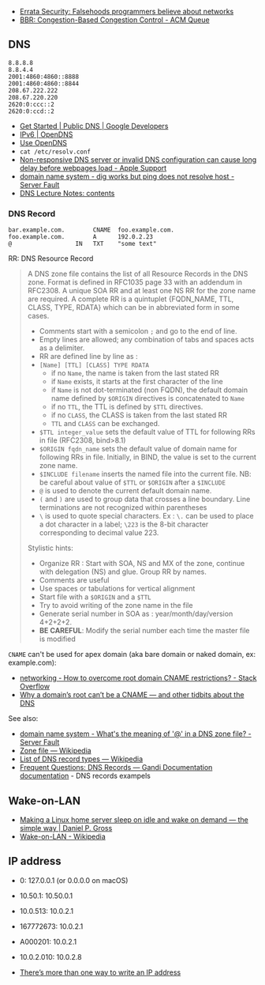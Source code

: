 - [Errata Security: Falsehoods programmers believe about networks](https://web.archive.org/web/20210411013500/https://blog.erratasec.com/2012/06/falsehoods-programmers-believe-about.html#.YHJSSHnS9qs)
- [BBR: Congestion-Based Congestion Control - ACM Queue](https://queue.acm.org/detail.cfm?id=3022184)

## DNS

```
8.8.8.8
8.8.4.4
2001:4860:4860::8888
2001:4860:4860::8844
208.67.222.222
208.67.220.220
2620:0:ccc::2
2620:0:ccd::2
```

- [Get Started  |  Public DNS  |  Google Developers](https://developers.google.com/speed/public-dns/docs/using#google_public_dns_ip_addresses)
- [IPv6 | OpenDNS](https://www.opendns.com/about/innovations/ipv6/)
- [Use OpenDNS](https://use.opendns.com/)
- `cat /etc/resolv.conf`
- [Non-responsive DNS server or invalid DNS configuration can cause long delay before webpages load - Apple Support](https://support.apple.com/en-au/HT203244)
- [domain name system - dig works but ping does not resolve host - Server Fault](https://serverfault.com/questions/813158/dig-works-but-ping-does-not-resolve-host)
- [DNS Lecture Notes: contents](http://www-inf.int-evry.fr/~hennequi/CoursDNS/NOTES-COURS_eng/)

### DNS Record

```dns-zone
bar.example.com.        CNAME  foo.example.com.
foo.example.com.        A      192.0.2.23
@                  IN   TXT    "some text"
```

RR:
	DNS Resource Record

> A DNS zone file contains the list of all Resource Records in the DNS zone. Format is defined in RFC1035 page 33 with an addendum in RFC2308. A unique SOA RR and at least one NS RR for the zone name are required. A complete RR is a quintuplet {FQDN_NAME, TTL, CLASS, TYPE, RDATA} which can be in abbreviated form in some cases.
>
> - Comments start with a semicolon `;` and go to the end of line.
> - Empty lines are allowed; any combination of tabs and spaces acts as a delimiter.
> - RR are defined line by line as :
> - `[Name] [TTL] [CLASS] TYPE RDATA`
> 	- if no `Name`, the name is taken from the last stated RR
> 	- if `Name` exists, it starts at the first character of the line
> 	- if `Name` is not dot-terminated (non FQDN), the default domain name defined by `$ORIGIN` directives is concatenated to `Name`
> 	- if no `TTL`, the TTL is defined by `$TTL` directives.
> 	- if no `CLASS`, the CLASS is taken from the last stated RR
> 	- `TTL` and `CLASS` can be exchanged.
> - `$TTL integer_value` sets the default value of TTL for following RRs in file (RFC2308, bind>8.1)
> - `$ORIGIN fqdn_name` sets the default value of domain name for following RRs in file. Initially, in BIND, the value is set to the current zone name.
> - `$INCLUDE filename` inserts the named file into the current file. NB: be careful about value of `$TTL` or `$ORIGIN` after a `$INCLUDE`
> - `@` is used to denote the current default domain name.
> - `(` and `)` are used to group data that crosses a line boundary. Line terminations are not recognized within parentheses
> - `\` is used to quote special characters. Ex : `\.` can be used to place a dot character in a label; `\223` is the 8-bit character corresponding to decimal value 223.
>
> Stylistic hints:
>
> - Organize RR : Start with SOA, NS and MX of the zone, continue with delegation (NS) and glue. Group RR by names.
> - Comments are useful
> - Use spaces or tabulations for vertical alignment
> - Start file with a `$ORIGIN` and a `$TTL`
> - Try to avoid writing of the zone name in the file
> - Generate serial number in SOA as : year/month/day/version 4+2+2+2.
> - **BE CAREFUL**: Modify the serial number each time the master file is modified

`CNAME` can't be used for apex domain (aka bare domain or naked domain, ex: example.com):

- [networking - How to overcome root domain CNAME restrictions? - Stack Overflow](https://stackoverflow.com/questions/656009/how-to-overcome-root-domain-cname-restrictions)
- [Why a domain’s root can’t be a CNAME — and other tidbits about the DNS](https://www.freecodecamp.org/news/why-cant-a-domain-s-root-be-a-cname-8cbab38e5f5c/)

See also:

- [domain name system - What's the meaning of '@' in a DNS zone file? - Server Fault](https://serverfault.com/questions/83874/whats-the-meaning-of-in-a-dns-zone-file)
- [Zone file — Wikipedia](https://en.wikipedia.org/wiki/Zone_file)
- [List of DNS record types — Wikipedia](https://en.wikipedia.org/wiki/List_of_DNS_record_types)
- [Frequent Questions: DNS Records — Gandi Documentation documentation](https://docs.gandi.net/en/domain_names/faq/dns_records.html#do-you-have-examples-of-dns-records) - DNS records exampels

## Wake-on-LAN

- [Making a Linux home server sleep on idle and wake on demand — the simple way | Daniel P. Gross](https://web.archive.org/web/20230420192730/https://dgross.ca/blog/linux-home-server-auto-sleep/)
- [Wake-on-LAN - Wikipedia](https://en.wikipedia.org/wiki/Wake-on-LAN)

## IP address

- 0: 127.0.0.1 (or 0.0.0.0 on macOS)
- 10.50.1: 10.50.0.1
- 10.0.513: 10.0.2.1
- 167772673: 10.0.2.1
- A000201: 10.0.2.1
- 10.0.2.010: 10.0.2.8

- [There’s more than one way to write an IP address](https://web.archive.org/web/20230505170552/https://ma.ttias.be/theres-more-than-one-way-to-write-an-ip-address/)
